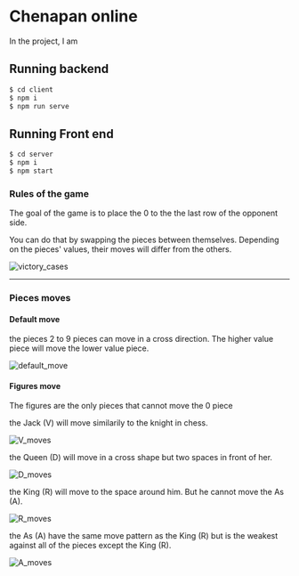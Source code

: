 # Chenapan online

In the project, I am 

## Running backend

```sh
$ cd client
$ npm i 
$ npm run serve
```

## Running Front end

```sh
$ cd server
$ npm i
$ npm start

```
### Rules of the game

The goal of the game is to place the 0 to the the last row of the opponent side.

You can do that by swapping the pieces between themselves. Depending on the pieces' values, their moves will differ from the others.

![victory_cases](https://github.com/SYNSika/Chenapan/assets/97160902/6740316f-4d3e-4156-8d92-bec6a7c96e25)

------------------------------------

### Pieces moves

#### Default move
the pieces 2 to 9 pieces can move in a cross direction. The higher value piece will move the lower value piece.

![default_move](https://github.com/SYNSika/Chenapan/assets/97160902/47570e8a-7cca-4e82-b059-748cc7b214b1)

#### Figures move
The figures are the only pieces that cannot move the 0 piece

the Jack (V) will move similarily to the knight in chess. 

![V_moves](https://github.com/SYNSika/Chenapan/assets/97160902/c18c727d-e9cb-4a3c-854b-9d2a01aad0ca)

the Queen (D) will move in a cross shape but two spaces in front of her.

![D_moves](https://github.com/SYNSika/Chenapan/assets/97160902/5e803a7c-cb8c-4fb0-952b-a004867995ab)

the King (R) will move to the space around him. But he cannot move the As (A).

![R_moves](https://github.com/SYNSika/Chenapan/assets/97160902/35031d38-161a-4004-88a1-88c619325a5f)

the As (A) have the same move pattern as the King (R) but is the weakest against all of the pieces except the King (R).

![A_moves](https://github.com/SYNSika/Chenapan/assets/97160902/3d0f0010-672a-4885-a919-d32e1f600a6a)

